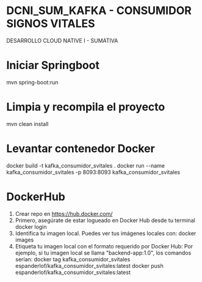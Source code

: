 # DCNI_SUM_KAFKA - CONSUMIDOR SIGNOS VITALES
DESARROLLO CLOUD NATIVE I - SUMATIVA

# Iniciar Springboot
mvn spring-boot:run

# Limpia y recompila el proyecto
mvn clean install

# Levantar contenedor Docker
docker build -t kafka_consumidor_svitales .
docker run --name kafka_consumidor_svitales -p 8093:8093 kafka_consumidor_svitales

# DockerHub
1. Crear repo en https://hub.docker.com/
2. Primero, asegúrate de estar logueado en Docker Hub desde tu terminal
    docker login
3. Identifica tu imagen local. Puedes ver tus imágenes locales con:
    docker images
4. Etiqueta tu imagen local con el formato requerido por Docker Hub:
    Por ejemplo, si tu imagen local se llama "backend-app:1.0", los comandos serían:
    docker tag kafka_consumidor_svitales espanderlof/kafka_consumidor_svitales:latest
    docker push espanderlof/kafka_consumidor_svitales:latest